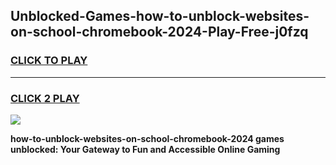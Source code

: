 
## Unblocked-Games-how-to-unblock-websites-on-school-chromebook-2024-Play-Free-j0fzq
<h3>
<a href="https://premium76.site?title=how-to-unblock-websites-on-school-chromebook-2024&ref=18A1">CLICK TO PLAY</a></h3>
<hr>

<h3>
<a href="https://premium76.site?title=how-to-unblock-websites-on-school-chromebook-2024&ref=18A1">CLICK 2 PLAY</a>
  
</h3>

<a href="https://premium76.site?title=how-to-unblock-websites-on-school-chromebook-2024&ref=18A1"><img src="https://clearcache.store/games.png"></a>


**how-to-unblock-websites-on-school-chromebook-2024 games unblocked: Your Gateway to Fun and Accessible Online Gaming**
